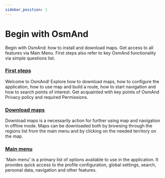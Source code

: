 ```yaml
---
sidebar_position: 1
---
```


# Begin with OsmAnd

Begin with OsmAnd: how to install and download maps. Get access to all features via Main Menu. First steps also refer to key OsmAnd functionality via simple questions list.

### [First steps](./first-steps.md)

Welcome to OsmAnd! Explore how to download maps, how to configure the application, how to use map and build a route, how to start navigation and how to search points of interest. Get acquainted with key points of OsmAnd Privacy policy and required Permissions.

### [Download maps](./download-maps.md)
Download maps is a necessarily action for further using map and navigation in offline mode. Maps can be downloaded both by browsing through the regions list from the main menu and by clicking on the needed territory on the map.

### [Main menu](./main-menu.md)

'Main menu' is a primary list of options available to use in the application. It provides quick access to the profile configuration, global settings, search, personal data, navigation and other features.